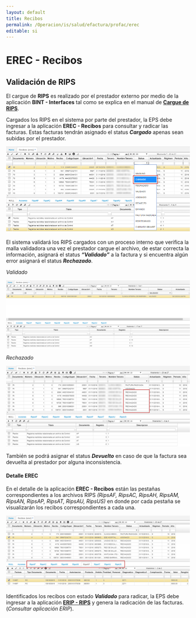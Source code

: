 ```yaml
---
layout: default
title: Recibos
permalink: /Operacion/is/salud/efactura/profac/erec
editable: si
---
```


# EREC - Recibos  

## Validación de RIPS  

El cargue de **RIPS** es realizado por el prestador externo por medio de la aplicación **BINT - Interfaces** tal como se explica en el manual de [**Cargue de RIPS**]().  

Cargados los RIPS en el sistema por parte del prestador, la EPS debe ingresar a la aplicación **EREC - Recibos** para consultar y radicar las facturas. Estas facturas tendrán asignado el status _**Cargado**_ apenas sean subidas por el prestador.  

![](erec.png)

El sistema validará los RIPS cargados con un proceso interno que verifica la malla validadora una vez el prestador cargue el archivo, de estar correcta la información, asignará el status _**“Validado”**_ a la factura y si encuentra algún error asignará el status _**Rechazado**_.  

_Validado_

![](erecval.png)

_Rechazado_

![](erec1.png)

También se podrá asignar el status _**Devuelto**_ en caso de que la factura sea devuelta al prestador por alguna inconsistencia.  

#### Detalle EREC  

En el detalle de la aplicación **EREC - Recibos** están las pestañas correspondientes a los archivos RIPS _(RipsAF, RipsAC, RipsAH, RipsAM, RipsAN, RipsAP, RipsAT, RipsAU, RipsUS)_ en donde por cada pestaña se visualizarán los recibos correspondientes a cada una.  

![](erec2.png)

Identificados los recibos con estado _**Validado**_ para radicar, la EPS debe ingresar a la aplicación [**ERIP - RIPS**]() y genera la radicación de las facturas. (_Consultar aplicación ERIP_).  



